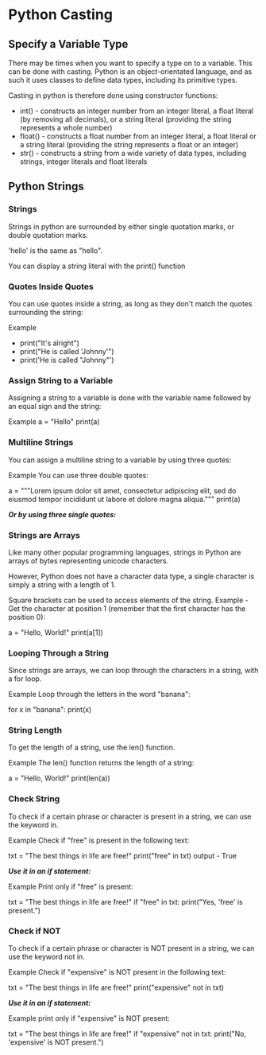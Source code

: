 # Python Casting

## Specify a Variable Type

There may be times when you want to specify a type on to a variable. This can be done with casting. Python is an object-orientated language, and as such it uses classes to define data types, including its primitive types.

Casting in python is therefore done using constructor functions:

- int() - constructs an integer number from an integer literal, a float literal (by removing all decimals), or a string literal (providing the string represents a whole number)
- float() - constructs a float number from an integer literal, a float literal or a string literal (providing the string represents a float or an integer)
- str() - constructs a string from a wide variety of data types, including strings, integer literals and float literals

## Python Strings

### Strings

Strings in python are surrounded by either single quotation marks, or double quotation marks.

'hello' is the same as "hello".

You can display a string literal with the print() function

### Quotes Inside Quotes

You can use quotes inside a string, as long as they don't match the quotes surrounding the string:

Example
- print("It's alright")
- print("He is called 'Johnny'")
- print('He is called "Johnny"')

### Assign String to a Variable
Assigning a string to a variable is done with the variable name followed by an equal sign and the string:

Example
a = "Hello"
print(a)

### Multiline Strings

You can assign a multiline string to a variable by using three quotes:

Example
You can use three double quotes:

a = """Lorem ipsum dolor sit amet,
consectetur adipiscing elit,
sed do eiusmod tempor incididunt
ut labore et dolore magna aliqua."""
print(a)

***Or by using three single quotes:***

### Strings are Arrays
Like many other popular programming languages, strings in Python are arrays of bytes representing unicode characters.

However, Python does not have a character data type, a single character is simply a string with a length of 1.

Square brackets can be used to access elements of the string.
Example -
Get the character at position 1 (remember that the first character has the position 0):

a = "Hello, World!"
print(a[1])

### Looping Through a String
Since strings are arrays, we can loop through the characters in a string, with a for loop.

Example
Loop through the letters in the word "banana":

for x in "banana":
  print(x)

### String Length
To get the length of a string, use the len() function.

Example
The len() function returns the length of a string:

a = "Hello, World!"
print(len(a))

### Check String
To check if a certain phrase or character is present in a string, we can use the keyword in.

Example
Check if "free" is present in the following text:

txt = "The best things in life are free!"
print("free" in txt)
output - True

***Use it in an if statement:***

Example
Print only if "free" is present:

txt = "The best things in life are free!"
if "free" in txt:
  print("Yes, 'free' is present.")

### Check if NOT
To check if a certain phrase or character is NOT present in a string, we can use the keyword not in.

Example
Check if "expensive" is NOT present in the following text:

txt = "The best things in life are free!"
print("expensive" not in txt)

***Use it in an if statement:***

Example
print only if "expensive" is NOT present:

txt = "The best things in life are free!"
if "expensive" not in txt:
  print("No, 'expensive' is NOT present.")

  
